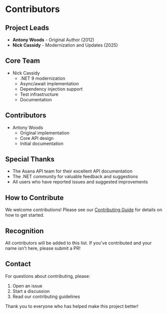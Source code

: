 # Contributors

## Project Leads
- **Antony Woods** - Original Author (2012)
- **Nick Cassidy** - Modernization and Updates (2025)

## Core Team
- Nick Cassidy
  - .NET 9 modernization
  - Async/await implementation
  - Dependency injection support
  - Test infrastructure
  - Documentation

## Contributors
- Antony Woods
  - Original implementation
  - Core API design
  - Initial documentation

## Special Thanks
- The Asana API team for their excellent API documentation
- The .NET community for valuable feedback and suggestions
- All users who have reported issues and suggested improvements

## How to Contribute
We welcome contributions! Please see our [Contributing Guide](CONTRIBUTING.md) for details on how to get started.

## Recognition
All contributors will be added to this list. If you've contributed and your name isn't here, please submit a PR!

## Contact
For questions about contributing, please:
1. Open an issue
2. Start a discussion
3. Read our contributing guidelines

Thank you to everyone who has helped make this project better! 